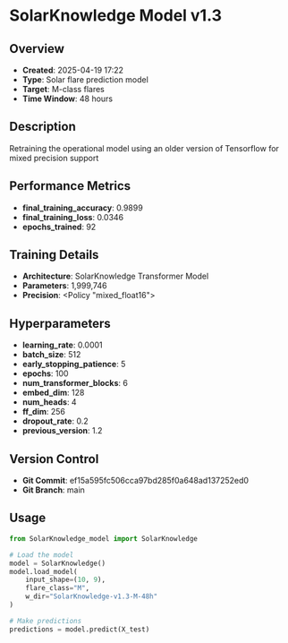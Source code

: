 # SolarKnowledge Model v1.3

## Overview
- **Created**: 2025-04-19 17:22
- **Type**: Solar flare prediction model
- **Target**: M-class flares
- **Time Window**: 48 hours

## Description
Retraining the operational model using an older version of Tensorflow for mixed precision support

## Performance Metrics
- **final_training_accuracy**: 0.9899
- **final_training_loss**: 0.0346
- **epochs_trained**: 92


## Training Details
- **Architecture**: SolarKnowledge Transformer Model
- **Parameters**: 1,999,746
- **Precision**: <Policy "mixed_float16">

## Hyperparameters
- **learning_rate**: 0.0001
- **batch_size**: 512
- **early_stopping_patience**: 5
- **epochs**: 100
- **num_transformer_blocks**: 6
- **embed_dim**: 128
- **num_heads**: 4
- **ff_dim**: 256
- **dropout_rate**: 0.2
- **previous_version**: 1.2

## Version Control
- **Git Commit**: ef15a595fc506cca97bd285f0a648ad137252ed0
- **Git Branch**: main

## Usage
```python
from SolarKnowledge_model import SolarKnowledge

# Load the model
model = SolarKnowledge()
model.load_model(
    input_shape=(10, 9), 
    flare_class="M", 
    w_dir="SolarKnowledge-v1.3-M-48h"
)

# Make predictions
predictions = model.predict(X_test)
```
